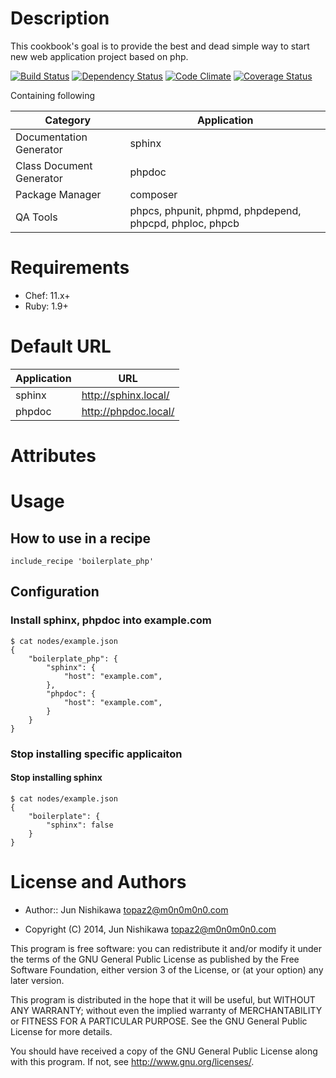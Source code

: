 Description
===========
This cookbook's goal is to provide the best and dead simple way to start new web application project based on php.

[![Build Status](https://travis-ci.org/topaz2/chef_boilerplate_php.png?branch=master)](https://travis-ci.org/topaz2/chef_boilerplate_php)
[![Dependency Status](https://gemnasium.com/topaz2/chef_boilerplate_php.png)](https://gemnasium.com/topaz2/chef_boilerplate_php)
[![Code Climate](https://codeclimate.com/github/topaz2/chef_boilerplate_php.png)](https://codeclimate.com/github/topaz2/chef_boilerplate_php)
[![Coverage Status](https://coveralls.io/repos/topaz2/chef_boilerplate_php/badge.png?branch=master)](https://coveralls.io/r/topaz2/chef_boilerplate_php)

Containing following

| Category | Application |
| ------- | ---------- |
| Documentation Generator | sphinx |
| Class Document Generator | phpdoc |
| Package Manager | composer |
| QA Tools | phpcs, phpunit, phpmd, phpdepend, phpcpd, phploc, phpcb |

Requirements
============
* Chef: 11.x+
* Ruby: 1.9+

Default URL
============

| Application | URL |
| ----------- | ----------- |
| sphinx | http://sphinx.local/ |
| phpdoc | http://phpdoc.local/ |

Attributes
==========

Usage
=====

## How to use in a recipe
```
include_recipe 'boilerplate_php'
```
## Configuration
### Install sphinx, phpdoc into example.com
```
$ cat nodes/example.json
{
    "boilerplate_php": {
        "sphinx": {
            "host": "example.com",
        },
        "phpdoc": {
            "host": "example.com",
        }
    }
}
```

### Stop installing specific applicaiton
#### Stop installing sphinx
```
$ cat nodes/example.json
{
    "boilerplate": {
        "sphinx": false
    }
}
```

License and Authors
===================

* Author:: Jun Nishikawa <topaz2@m0n0m0n0.com>

* Copyright (C) 2014, Jun Nishikawa <topaz2@m0n0m0n0.com>

This program is free software: you can redistribute it and/or modify
it under the terms of the GNU General Public License as published by
the Free Software Foundation, either version 3 of the License, or
(at your option) any later version.

This program is distributed in the hope that it will be useful,
but WITHOUT ANY WARRANTY; without even the implied warranty of
MERCHANTABILITY or FITNESS FOR A PARTICULAR PURPOSE.  See the
GNU General Public License for more details.

You should have received a copy of the GNU General Public License
along with this program.  If not, see <http://www.gnu.org/licenses/>.

